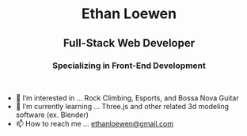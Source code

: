 <!--
**ethanloewen/ethanloewen** is a ✨ _special_ ✨ repository because its `README.md` (this file) appears on your GitHub profile.

Here are some ideas to get you started:

- 🔭 I’m currently working on ...
- 🌱 I’m currently learning ...
- 👯 I’m looking to collaborate on ...
- 🤔 I’m looking for help with ...
- 💬 Ask me about ...
- 📫 How to reach me: ...
- 😄 Pronouns: ...
- ⚡ Fun fact: ...
-->

<h1 align="center">Ethan Loewen</h1>
<h2 align="center">Full-Stack Web Developer</h2>
<h3 align="center">Specializing in Front-End Development</h3>

<br>

- 👀 I’m interested in ... Rock Climbing, Esports, and Bossa Nova Guitar
- 🌱 I’m currently learning ... Three.js and other related 3d modeling software (ex. Blender)
- 📫 How to reach me ... ethanloewen@gmail.com

<br>
